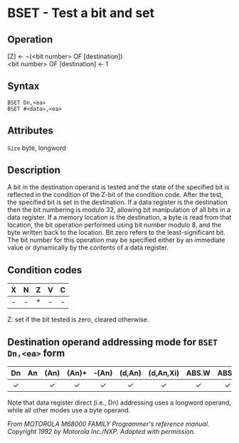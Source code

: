 # BSET - Test a bit and set

## Operation
[Z] ← ¬(\<bit number\> OF [destination])<br/>
\<bit number\> OF [destination] ← 1

## Syntax
```assembly
BSET Dn,<ea>
BSET #<data>,<ea>
```

## Attributes
`Size` byte, longword

## Description
A bit in the destination operand is tested and the state of the specified bit is reflected in the condition of the Z-bit of the condition code. After the test, the specified bit is set in the destination. If a data register is the destination then the bit numbering is modulo 32, allowing bit manipulation of all bits in a data register. If a memory location is the destination, a byte is read from that location, the bit operation performed using bit number modulo 8, and the byte written back to the location. Bit zero refers to the least-significant bit. The bit number for this operation may be specified either by an immediate value or dynamically by the contents of a data register.

## Condition codes
| X | N | Z | V | C |
|:-:|:-:|:-:|:-:|:-:|
|-|-|*|-|-|

Z: set if the bit tested is zero, cleared otherwise.

## Destination operand addressing mode for `BSET Dn,<ea>` form
|Dn|An|(An)|(An)+|&#x2011;(An)|(d,An)|(d,An,Xi)|ABS.W|ABS.L|(d,PC)|(d,PC,Xn)|imm|
|:-:|:-:|:-:|:-:|:-:|:-:|:-:|:-:|:-:|:-:|:-:|:-:|
|✓||✓|✓|✓|✓|✓|✓|✓||||

Note that data register direct (i.e., Dn) addressing uses a longword operand, while all other modes use a byte operand.

*From MOTOROLA M68000 FAMILY Programmer's reference manual. Copyright 1992 by Motorola Inc./NXP. Adapted with permission.*